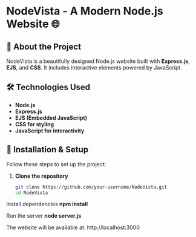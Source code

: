 # NodeVista - A Modern Node.js Website 🌐

## 🚀 About the Project
NodeVista is a beautifully designed Node.js website built with **Express.js**, **EJS**, and **CSS**. It includes interactive elements powered by JavaScript.


## 🛠️ Technologies Used
- **Node.js**
- **Express.js**
- **EJS (Embedded JavaScript)**
- **CSS for styling**
- **JavaScript for interactivity**

## 🔧 Installation & Setup
Follow these steps to set up the project:

1. **Clone the repository**
   ```sh
   git clone https://github.com/your-username/NodeVista.git
   cd NodeVista
Install dependencies
**npm install**

Run the server
**node server.js**

The website will be available at:
http://localhost:3000
